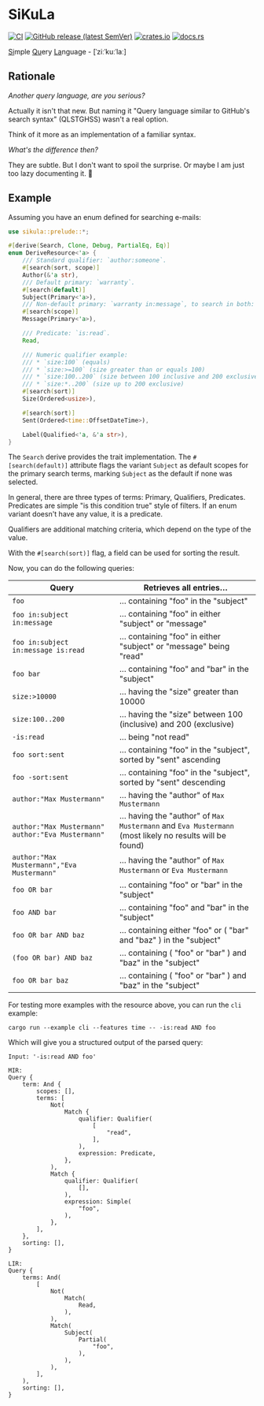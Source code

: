 # SiKuLa

[![CI](https://github.com/ctron/sikula/workflows/CI/badge.svg)](https://github.com/ctron/sikula/actions?query=workflow%3A%22CI%22)
[![GitHub release (latest SemVer)](https://img.shields.io/github/v/tag/ctron/sikula?sort=semver)](https://github.com/ctron/sikula/releases)
[![crates.io](https://img.shields.io/crates/v/sikula.svg)](https://crates.io/crates/sikula)
[![docs.rs](https://docs.rs/sikula/badge.svg)](https://docs.rs/sikula)

<u>Si</u>mple <u>Qu</u>ery <u>La</u>nguage - [ˈziːˈkuːˈlaː]

## Rationale

_Another query language, are you serious?_

Actually it isn't that new. But naming it "Query language similar to GitHub's search syntax" (QLSTGHSS)
wasn't a real option.

Think of it more as an implementation of a familiar syntax.

_What's the difference then?_

They are subtle. But I don't want to spoil the surprise. Or maybe I am just too lazy documenting it. 🤷

## Example

Assuming you have an enum defined for searching e-mails:

```rust
use sikula::prelude::*;

#[derive(Search, Clone, Debug, PartialEq, Eq)]
enum DeriveResource<'a> {
    /// Standard qualifier: `author:someone`.
    #[search(sort, scope)]
    Author(&'a str),
    /// Default primary: `warranty`.
    #[search(default)]
    Subject(Primary<'a>),
    /// Non-default primary: `warranty in:message`, to search in both: `warranty in:message in:subject`.
    #[search(scope)]
    Message(Primary<'a>),

    /// Predicate: `is:read`.
    Read,

    /// Numeric qualifier example:
    /// * `size:100` (equals)
    /// * `size:>=100` (size greater than or equals 100)
    /// * `size:100..200` (size between 100 inclusive and 200 exclusive)
    /// * `size:*..200` (size up to 200 exclusive)
    #[search(sort)]
    Size(Ordered<usize>),

    #[search(sort)]
    Sent(Ordered<time::OffsetDateTime>),

    Label(Qualified<'a, &'a str>),
}
```

The `Search` derive provides the trait implementation. The `#[search(default)]` attribute flags the variant `Subject`
as default scopes for the primary search terms, marking `Subject` as the default if none was selected.

In general, there are three types of terms: Primary, Qualifiers, Predicates. Predicates are simple "is this condition
true" style of filters. If an enum variant doesn't have any value, it is a predicate.

Qualifiers are additional matching criteria, which depend on the type of the value.

With the `#[search(sort)]` flag, a field can be used for sorting the result. 

Now, you can do the following queries:

| Query                                             | Retrieves all entries…                                                                                |
|---------------------------------------------------|-------------------------------------------------------------------------------------------------------|
| `foo`                                             | … containing "foo" in the "subject"                                                                   |
| `foo in:subject in:message`                       | … containing "foo" in either "subject" or "message"                                                   |
| `foo in:subject in:message is:read`               | … containing "foo" in either "subject" or "message" being "read"                                      |
| `foo bar`                                         | … containing "foo" and "bar" in the "subject"                                                         |
| `size:>10000`                                     | … having the "size" greater than 10000                                                                |
| `size:100..200`                                   | … having the "size" between 100 (inclusive) and 200 (exclusive)                                       |
| `-is:read`                                        | … being "not read"                                                                                    |
| `foo sort:sent`                                   | … containing "foo" in the "subject", sorted by "sent" ascending                                       |
| `foo -sort:sent`                                  | … containing "foo" in the "subject", sorted by "sent" descending                                      |
| `author:"Max Mustermann"`                         | … having the "author" of `Max Mustermann`                                                             |
| `author:"Max Mustermann" author:"Eva Mustermann"` | … having the "author" of `Max Mustermann` and `Eva Mustermann` (most likely no results will be found) |
| `author:"Max Mustermann","Eva Mustermann"`        | … having the "author" of `Max Mustermann` or `Eva Mustermann`                                         |
| `foo OR bar`                                      | … containing "foo" or "bar" in the "subject"                                                          |
| `foo AND bar`                                     | … containing "foo" and "bar" in the "subject"                                                         |
| `foo OR bar AND baz`                              | … containing either "foo" or ( "bar" and "baz" ) in the "subject"                                     |
| `(foo OR bar) AND baz`                            | … containing ( "foo" or "bar" ) and "baz" in the "subject"                                            |
| `foo OR bar baz`                                  | … containing ( "foo" or "bar" ) and "baz" in the "subject"                                            |

For testing more examples with the resource above, you can run the `cli` example:

```shell
cargo run --example cli --features time -- -is:read AND foo
```

Which will give you a structured output of the parsed query:

```
Input: '-is:read AND foo'

MIR:
Query {
    term: And {
        scopes: [],
        terms: [
            Not(
                Match {
                    qualifier: Qualifier(
                        [
                            "read",
                        ],
                    ),
                    expression: Predicate,
                },
            ),
            Match {
                qualifier: Qualifier(
                    [],
                ),
                expression: Simple(
                    "foo",
                ),
            },
        ],
    },
    sorting: [],
}

LIR:
Query {
    terms: And(
        [
            Not(
                Match(
                    Read,
                ),
            ),
            Match(
                Subject(
                    Partial(
                        "foo",
                    ),
                ),
            ),
        ],
    ),
    sorting: [],
}
```
